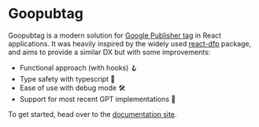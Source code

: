 # Goopubtag

Goopubtag is a modern solution for [Google Publisher tag](https://developers.google.com/publisher-tag/guides/get-started) in React applications. It was heavily inspired by the widely used [react-dfp](https://www.npmjs.com/package/react-dfp) package, and aims to provide a similar DX but with some improvements:

- Functional approach (with hooks) 🪝
- Type safety with typescript 🎉
- Ease of use with debug mode 🛠️
- Support for most recent GPT implementations 🚀

To get started, head over to the [documentation site](https://www.goopubtag.com).
